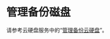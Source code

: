 # 管理备份磁盘<a name="ZH-CN_TOPIC_0081591981"></a>

请参考云硬盘服务中的“[管理备份云硬盘](https://support.huaweicloud.com/usermanual-evs/zh-cn_topic_0044524694.html)”。

